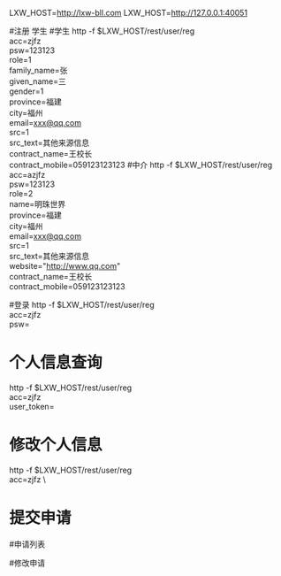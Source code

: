 LXW_HOST=http://lxw-bll.com
LXW_HOST=http://127.0.0.1:40051


#注册 学生
#学生
http -f $LXW_HOST/rest/user/reg \
acc=zjfz \
psw=123123 \
role=1 \
family_name=张 \
given_name=三 \
gender=1 \
province=福建 \
city=福州 \
email=xxx@qq.com \
src=1 \
src_text=其他来源信息 \
contract_name=王校长 \
contract_mobile=059123123123
#中介
http -f $LXW_HOST/rest/user/reg \
acc=azjfz \
psw=123123 \
role=2 \
name=明珠世界\
province=福建 \
city=福州 \
email=xxx@qq.com \
src=1 \
src_text=其他来源信息 \
website="http://www.qq.com" \
contract_name=王校长 \
contract_mobile=059123123123





#登录
http -f $LXW_HOST/rest/user/reg \
acc=zjfz \
psw=

# 个人信息查询
http -f $LXW_HOST/rest/user/reg \
acc=zjfz \
user_token=

# 修改个人信息
http -f $LXW_HOST/rest/user/reg \
acc=zjfz \

# 提交申请


#申请列表


#修改申请